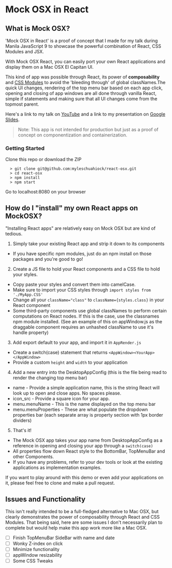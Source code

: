 # Mock OSX in React #

## What is Mock OSX?
'Mock OSX in React' is a proof of concept that I made for my talk during Manila JavaScript 9 to showcase the powerful combination of React, CSS Modules and JSX. 

With Mock OSX React, you can easily port your own React applications and display them on a Mac OSX El Capitan UI. 

This kind of app was possible through React, its power of **composability** and [CSS Modules](https://github.com/css-modules/css-modules) to avoid the 'bleeding through' of global classNames.The quick UI changes, rendering of the top menu bar based on each app click, opening and closing of app windows are all done through vanilla React, simple if statements and making sure that all UI changes come from the topmost parent.

Here's a link to my talk on [YouTube](https://www.youtube.com/watch?v=iGpNvaD93Qc) and a link to my presentation on [Google Slides](https://docs.google.com/presentation/d/1ekWWlPJMQ1iBgxZbgagoMPCVHbrcxVg7M4rgAURx1CA/edit).

> Note: This app is not intended for production but just as a proof of concept on componentization and containerization.

### Getting Started

Clone this repo or download the ZIP

```
  > git clone git@github.com:myleschuahiock/react-osx.git
  > cd react-osx 
  > npm install
  > npm start
```

Go to localhost:8080 on your browser

## How do I "install" my own React apps on MockOSX? ##
"Installing React apps" are relatively easy on Mock OSX but are kind of tedious.

1. Simply take your existing React app and strip it down to its components
  - If you have specific npm modules, just do an npm install on those packages and you're good to go!
2. Create a JS file to hold your React components and a CSS file to hold your styles.
  - Copy paste your styles and convert them into camelCase.
  - Make sure to import your CSS styles through ``` import styles from './MyApp.CSS' ```
  - Change all your ``` className="class" ``` to ```className={styles.class}``` in your React component
  - Some third-party components use global classNames to perform certain computations on React nodes. If this is the case, use the classnames npm module installed. (See an example of this on appWindow.js as the draggable component requires an unhashed className to use it's handle property) 
3. Add export default to your app, and import it in ```AppRender.js```
  - Create a switch(case) statement that returns ```<AppWindow><YourApp></AppWindow>```
  - Provide a custom ```height``` and ```width``` to your application
4. Add a new entry into the DesktopAppConfig (this is the file being read to render the changing top menu bar)
  - name - Provide a simple application name, this is the string React will look up to open and close apps. No spaces please.
  - icon_src - Provide a square icon for your app.
  - menu.menuName - This is the name displayed on the top menu bar
  - menu.menuProperties - These are what populate the dropdown properties bar (each separate array is property section with 1px border dividers)
5. That's it! 
  - The Mock OSX app takes your app name from DesktopAppConfig as a reference in opening and closing your app through a ```switch(case)```
  - All properties flow down React style to the BottomBar, TopMenuBar and other Components.
  - If you have any problems, refer to your dev tools or look at the existing applications as implementation examples.


If you want to play around with this demo or even add your applications on it, please feel free to clone and make a pull request.

## Issues and Functionality
This isn't really intended to be a full-fledged alternative to Mac OSX, but clearly demonstrates the power of composability through React and CSS Modules. That being said, here are some issues I don't necessarily plan to complete but would help make this app work more like a Mac OSX.
- [ ] Finish TopMenuBar SideBar with name and date
- [ ] Wonky Z-index on click
- [ ] Minimize functionality
- [ ] appWindow resizability
- [ ] Some CSS Tweaks